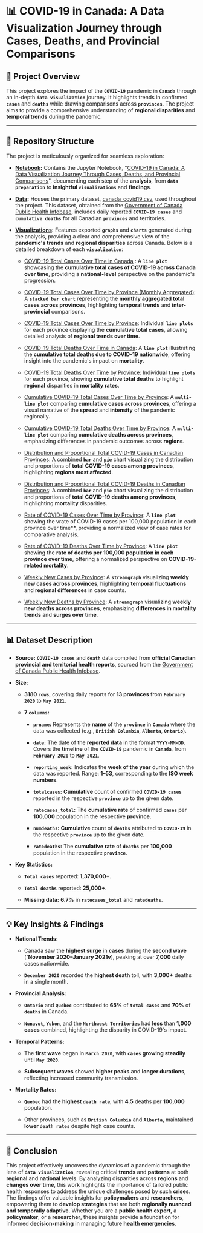# 📊 COVID-19 in Canada: A Data Visualization Journey through Cases, Deaths, and Provincial Comparisons

## 📌 Project Overview

This project explores the impact of the **`COVID-19`** pandemic in **`Canada`** through an in-depth **`data visualization`** journey. It highlights trends in confirmed **`cases`** and **`deaths`** while drawing comparisons across **`provinces`**. The project aims to provide a comprehensive understanding of **regional disparities** and **temporal trends** during the pandemic.

________________________________________


## 📂 Repository Structure

The project is meticulously organized for seamless exploration:

+ **[Notebook](https://github.com/Waliid18/Walid-Lahlali-Data-Science-Portfolio/tree/main/Data-Science-Projects/01%20-%20Data-Visualization-Projects/01%20-%20COVID-19%20in%20Canada%20A%20Data%20Visualization%20Journey%20Through%20Cases%20Deaths%20and%20Provincial%20Comparisons/01%20-%20Notebooks):** Contains the Jupyter Notebook, "[COVID-19 in Canada: A Data Visualization Journey Through Cases, Deaths, and Provincial Comparisons](https://github.com/Waliid18/Walid-Lahlali-Data-Science-Portfolio/blob/main/Data-Science-Projects/01%20-%20Data-Visualization-Projects/01%20-%20COVID-19%20in%20Canada%20A%20Data%20Visualization%20Journey%20Through%20Cases%20Deaths%20and%20Provincial%20Comparisons/01%20-%20Notebooks/COVID-19%20in%20Canada%20A%20Data%20Visualization%20Journey%20Through%20Cases%20Deaths%20and%20Provincial%20Comparisons.ipynb)", documenting each step of the **analysis**, from **`data preparation`** to **insightful `visualizations`** and **findings**.
  
+ **[Data](https://github.com/Waliid18/Walid-Lahlali-Data-Science-Portfolio/tree/main/Data-Science-Projects/01%20-%20Data-Visualization-Projects/01%20-%20COVID-19%20in%20Canada%20A%20Data%20Visualization%20Journey%20Through%20Cases%20Deaths%20and%20Provincial%20Comparisons/02%20-%20Data):** Houses the primary dataset, [canada_covid19.csv](https://github.com/Waliid18/Walid-Lahlali-Data-Science-Portfolio/blob/main/Data-Science-Projects/01%20-%20Data-Visualization-Projects/01%20-%20COVID-19%20in%20Canada%20A%20Data%20Visualization%20Journey%20Through%20Cases%20Deaths%20and%20Provincial%20Comparisons/02%20-%20Data/canada_covid19.csv), used throughout the project. This dataset, obtained from the [Government of Canada Public Health Infobase](https://open.canada.ca/data/en/dataset/261c32ab-4cfd-4f81-9dea-7b64065690dc), includes daily reported **`COVID-19 cases`** and **`cumulative deaths`** for all Canadian **`provinces`** and territories.
  
+ **[Visualizations](https://github.com/Waliid18/Walid-Lahlali-Data-Science-Portfolio/tree/main/Data-Science-Projects/01%20-%20Data-Visualization-Projects/01%20-%20COVID-19%20in%20Canada%20A%20Data%20Visualization%20Journey%20Through%20Cases%20Deaths%20and%20Provincial%20Comparisons/03%20-%20Visualizations):** Features exported **`graphs`** and **`charts`** generated during the analysis, providing a clear and comprehensive view of the **pandemic's trends** and **regional disparities**  across Canada. Below is a detailed breakdown of each **`visualization`**:

  + [COVID-19 Total Cases Over Time in Canada](https://github.com/Waliid18/Walid-Lahlali-Data-Science-Portfolio/blob/main/Data-Science-Projects/01%20-%20Data-Visualization-Projects/01%20-%20COVID-19%20in%20Canada%20A%20Data%20Visualization%20Journey%20Through%20Cases%20Deaths%20and%20Provincial%20Comparisons/03%20-%20Visualizations/covid_total_cases_over_time.png) : A **`line plot`** showcasing the **cumulative total cases of COVID-19 across Canada over time**, providing a **national-level** perspective on the pandemic's progression.
    
  + [COVID-19 Total Cases Over Time by Province (Monthly Aggregated)](https://github.com/Waliid18/Walid-Lahlali-Data-Science-Portfolio/blob/main/Data-Science-Projects/01%20-%20Data-Visualization-Projects/01%20-%20COVID-19%20in%20Canada%20A%20Data%20Visualization%20Journey%20Through%20Cases%20Deaths%20and%20Provincial%20Comparisons/03%20-%20Visualizations/COVID-19%20Total%20Cases%20Over%20Time%20by%20Province%20(Monthly%20Aggregated).png): A **`stacked bar chart`** representing the **monthly aggregated total cases across provinces**, highlighting **temporal trends** and **inter-provincial** comparisons.
    
  + [COVID-19 Total Cases Over Time by Province](https://github.com/Waliid18/Walid-Lahlali-Data-Science-Portfolio/blob/main/Data-Science-Projects/01%20-%20Data-Visualization-Projects/01%20-%20COVID-19%20in%20Canada%20A%20Data%20Visualization%20Journey%20Through%20Cases%20Deaths%20and%20Provincial%20Comparisons/03%20-%20Visualizations/COVID-19%20Total%20Cases%20Over%20Time%20by%20Province.png): Individual **`line plots`** for each province displaying the **cumulative total cases**, allowing detailed analysis of **regional trends over time**.
    
  + [COVID-19 Total Deaths Over Time in Canada](https://github.com/Waliid18/Walid-Lahlali-Data-Science-Portfolio/blob/main/Data-Science-Projects/01%20-%20Data-Visualization-Projects/01%20-%20COVID-19%20in%20Canada%20A%20Data%20Visualization%20Journey%20Through%20Cases%20Deaths%20and%20Provincial%20Comparisons/03%20-%20Visualizations/COVID-19%20Total%20deaths%20Over%20Time%20in%20Canada.png): A **`line plot`** illustrating the **cumulative total deaths due to COVID-19 nationwide**, offering insight into the pandemic's impact on **mortality**.
    
  + [COVID-19 Total Deaths Over Time by Province](https://github.com/Waliid18/Walid-Lahlali-Data-Science-Portfolio/blob/main/Data-Science-Projects/01%20-%20Data-Visualization-Projects/01%20-%20COVID-19%20in%20Canada%20A%20Data%20Visualization%20Journey%20Through%20Cases%20Deaths%20and%20Provincial%20Comparisons/03%20-%20Visualizations/COVID-19%20Total%20numdeaths%20Over%20Time%20by%20Province.png): Individual **`line plots`** for each province, showing **cumulative total deaths** to highlight **regional** disparities in **mortality rates**.
    
  + [Cumulative COVID-19 Total Cases Over Time by Province](https://github.com/Waliid18/Walid-Lahlali-Data-Science-Portfolio/blob/main/Data-Science-Projects/01%20-%20Data-Visualization-Projects/01%20-%20COVID-19%20in%20Canada%20A%20Data%20Visualization%20Journey%20Through%20Cases%20Deaths%20and%20Provincial%20Comparisons/03%20-%20Visualizations/Cumulative%20COVID-19%20Total%20Cases%20Over%20Time%20by%20Province.png): A **`multi-line plot`** comparing **cumulative cases across provinces**, offering a visual narrative of the **spread** and **intensity** of the pandemic regionally.
    
  + [Cumulative COVID-19 Total Deaths Over Time by Province](https://github.com/Waliid18/Walid-Lahlali-Data-Science-Portfolio/blob/main/Data-Science-Projects/01%20-%20Data-Visualization-Projects/01%20-%20COVID-19%20in%20Canada%20A%20Data%20Visualization%20Journey%20Through%20Cases%20Deaths%20and%20Provincial%20Comparisons/03%20-%20Visualizations/Cumulative%20COVID-19%20Total%20deaths%20Over%20Time%20by%20Province.png): A **`multi-line plot`** comparing **cumulative deaths across provinces**, emphasizing differences in pandemic outcomes across **regions**.
    
  + [Distribution and Proportional Total COVID-19 Cases in Canadian Provinces](https://github.com/Waliid18/Walid-Lahlali-Data-Science-Portfolio/blob/main/Data-Science-Projects/01%20-%20Data-Visualization-Projects/01%20-%20COVID-19%20in%20Canada%20A%20Data%20Visualization%20Journey%20Through%20Cases%20Deaths%20and%20Provincial%20Comparisons/03%20-%20Visualizations/Distribution%20and%20Proportional%20Total%20COVID-19%20Cases%20in%20Canadian%20Provinces.png): A combined **`bar`** and **`pie`** chart visualizing the distribution and proportions of **total COVID-19 cases among provinces**, highlighting **regions most affected**.
    
  + [Distribution and Proportional Total COVID-19 Deaths in Canadian Provinces](https://github.com/Waliid18/Walid-Lahlali-Data-Science-Portfolio/blob/main/Data-Science-Projects/01%20-%20Data-Visualization-Projects/01%20-%20COVID-19%20in%20Canada%20A%20Data%20Visualization%20Journey%20Through%20Cases%20Deaths%20and%20Provincial%20Comparisons/03%20-%20Visualizations/Distribution%20and%20Proportional%20Total%20COVID-19%20deaths%20in%20Canadian%20Provinces.png): A combined **`bar`** and **`pie`** chart visualizing the distribution and proportions of **total COVID-19 deaths among provinces**, highlighting **mortality** disparities.
    
  + [Rate of COVID-19 Cases Over Time by Province](https://github.com/Waliid18/Walid-Lahlali-Data-Science-Portfolio/blob/main/Data-Science-Projects/01%20-%20Data-Visualization-Projects/01%20-%20COVID-19%20in%20Canada%20A%20Data%20Visualization%20Journey%20Through%20Cases%20Deaths%20and%20Provincial%20Comparisons/03%20-%20Visualizations/Rate%20of%20COVID-19%20Cases%20Over%20Time%20by%20Province.png): A **`line plot`** showing the vrate of COVID-19 cases per 100,000 population in each province over time**, providing a normalized view of case rates for comparative analysis.
    
  + [Rate of COVID-19 Deaths Over Time by Province](https://github.com/Waliid18/Walid-Lahlali-Data-Science-Portfolio/blob/main/Data-Science-Projects/01%20-%20Data-Visualization-Projects/01%20-%20COVID-19%20in%20Canada%20A%20Data%20Visualization%20Journey%20Through%20Cases%20Deaths%20and%20Provincial%20Comparisons/03%20-%20Visualizations/Rate%20of%20COVID-19%20Deaths%20Over%20Time%20by%20Province.png): A **`line plot`** showing the **rate of deaths per 100,000 population in each province over time**, offering a normalized perspective on **COVID-19-related mortality**.
    
  + [Weekly New Cases by Province](https://github.com/Waliid18/Walid-Lahlali-Data-Science-Portfolio/blob/main/Data-Science-Projects/01%20-%20Data-Visualization-Projects/01%20-%20COVID-19%20in%20Canada%20A%20Data%20Visualization%20Journey%20Through%20Cases%20Deaths%20and%20Provincial%20Comparisons/03%20-%20Visualizations/Weekly%20New%20Cases%20by%20Province.png): A **`streamgraph`** visualizing **weekly new cases across provinces**, highlighting **temporal fluctuations** and **regional differences** in case counts.
    
  + [Weekly New Deaths by Province](https://github.com/Waliid18/Walid-Lahlali-Data-Science-Portfolio/blob/main/Data-Science-Projects/01%20-%20Data-Visualization-Projects/01%20-%20COVID-19%20in%20Canada%20A%20Data%20Visualization%20Journey%20Through%20Cases%20Deaths%20and%20Provincial%20Comparisons/03%20-%20Visualizations/Weekly%20New%20Deaths%20by%20Province.png): A **`streamgraph`** visualizing **weekly new deaths across provinces**, emphasizing **differences in mortality trends** and **surges over time**.

________________________________________


## 📊 Dataset Description

+ **Source:** **`COVID-19 cases`** and **`death`** data compiled from **official Canadian provincial and territorial health reports**, sourced from the [Government of Canada Public Health Infobase](https://open.canada.ca/data/en/dataset/261c32ab-4cfd-4f81-9dea-7b64065690dc).
  
+ **Size:**
  
  + **3180 `rows`**, covering daily reports for **13 provinces** from **`February 2020`** to **`May 2021`**.
    
  + **7 `columns`:**
    
    + **`prname`:** Represents the **name** of the **`province`** in **`Canada`** where the data was collected (e.g., **`British Columbia`**, **`Alberta`**, **`Ontario`**).
      
    + **`date`:** The date of the **reported data** in the format **`YYYY-MM-DD`**. Covers the **timeline** of the **`COVID-19`** pandemic in **`Canada`**, from **`February 2020`** to **`May 2021`**.
      
    + **`reporting_week`:** Indicates the **week of the year** during which the data was reported. Range: **1–53**, corresponding to the **ISO week numbers**.
      
    + **`totalcases`:** **Cumulative** count of confirmed **`COVID-19 cases`** reported in the respective **`province`** up to the given date.
      
    + **`ratecases_total`:** The **cumulative rate** of confirmed **`cases`** per **100,000** population in the respective **province**.
      
    + **`numdeaths`:** **Cumulative** count of **`deaths`** attributed to **`COVID-19`** in the respective **`province`** up to the given date.
      
    + **`ratedeaths`:** The **cumulative rate** of **`deaths`** per **100,000** population in the respective **`province`**.
    
+ **Key Statistics:**
  
  + **`Total cases`** reported: **1,370,000+**.
    
  + **`Total deaths`** reported: **25,000+**.
    
  + **Missing data:** **6.7%** in **`ratecases_total`** and **`ratedeaths`**.

________________________________________


## 💡 Key Insights & Findings

+ **National Trends:**

  + Canada saw the **highest surge** in **cases** during the **second wave** (**`November 2020–January 2021v**), peaking at over **7,000** daily cases nationwide.
    
  + **`December 2020`** recorded the **highest death** toll, with **3,000+** deaths in a single month.
    
+ **Provincial Analysis:**

  + **`Ontario`** and **`Quebec`** contributed to **65%** of **`total cases`** and **70%** of **`deaths`** in Canada.
    
  + **`Nunavut`**, **`Yukon`**, and the **`Northwest Territories`** had **less** than **1,000 cases** combined, highlighting the disparity in COVID-19's impact.
    
+ **Temporal Patterns:**

  + The **first wave** began in **`March 2020`**, with **`cases`** **growing steadily** until **`May 2020`**.
    
  + **Subsequent waves** showed **higher peaks** and **longer durations**, reflecting increased community transmission.

+ **Mortality Rates:**

  + **`Quebec`** had the **highest `death rate`**, with **4.5** deaths per **100,000** population.
    
  + Other provinces, such as **`British Columbia`** and **`Alberta`**, maintained **lower `death rates`** despite high case counts.

________________________________________


## 🔑 Conclusion

This project effectively uncovers the dynamics of a pandemic through the lens of **`data visualization`**, revealing critical **trends** and **patterns** at both **regional** and **national** levels. By analyzing disparities across **regions** and **changes over time**, this work highlights the importance of tailored public health responses to address the unique challenges posed by such **crises**. The findings offer valuable insights for **policymakers** and **researchers**, empowering them to **develop strategies** that are both **regionally nuanced and temporally adaptive**. Whether you are a **public health expert**, a **policymaker**, or a **researcher**, these insights provide a foundation for informed **decision-making** in managing future **health emergencies**.

